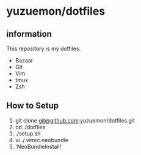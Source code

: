 yuzuemon/dotfiles
====

## information

This repository is my dotfiles.

* Bazaar
* Git
* Vim
* tmux
* Zsh

## How to Setup

1. git clone git@github.com:yuzuemon/dotfiles.git
1. cd ./dotfiles
1. ./setup.sh
1. vi ./.vimrc.neobundle
1. :NeoBundleInstall!

